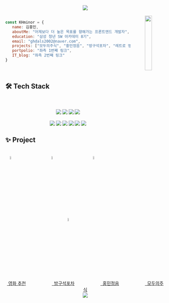 <div align="center">
  <div>  
    <img src="https://capsule-render.vercel.app/api?&type=waving&color=timeAuto&height=180&section=header&text=KHminor's%20Hub&fontSize=50&animation=fadeIn&fontAlignY=45" />
  </div>
  <br/> 
  <img align='right' src="https://media.giphy.com/media/M9gbBd9nbDrOTu1Mqx/giphy.gif" width="21%">
</div> 

 
 ```javascript
 const KHminor = {
    name: 김홍민,
    aboutMe: "어제보다 더 높은 목표를 향해가는 프론트엔드 개발자",
    education: "삼성 청년 SW 아카데미 8기",
    email: "ghdals2002@naver.com",
    projects: ["모두의주식", "홍민정음", "방구석포차", "레트로 영화 추천 웹 페이지"],
    portpolio: "좌측 1번째 링크",
    IT_blog: "좌측 2번째 링크"
 }
 
 ```
<br/> 

## 🛠 Tech Stack

<br/> 
<br/> 
  <div align="center"> 
    <img src="https://img.shields.io/badge/Python-3776AB?style=for-the-circle&logo=Python&logoColor=white">
    <img src="https://img.shields.io/badge/HTML5-E34F26?style=for-the-circle&logo=HTML5&logoColor=white">
    <img src="https://img.shields.io/badge/CSS3-1572B6?style=for-the-circle&logo=CSS3&logoColor=white">
    <img src="https://img.shields.io/badge/JavaScript-F7DF1E?style=for-the-circle&logo=JavaScript&logoColor=white">
    <br>
    <br>
    <img src="https://img.shields.io/badge/React-3776AB?style=flat-square&logo=React&logoColor=white"/>
    <img src="https://img.shields.io/badge/Redux-2496ED?style=flat-square&logo=Redux&logoColor=white"/>
    <img src="https://img.shields.io/badge/TypeScript-D24939?style=flat-square&logo=TypeScript&logoColor=white"/>
    <img src="https://img.shields.io/badge/Threejs-FCC624?style=flat-square&logo=Threejs&logoColor=white"/>
    <img src="https://img.shields.io/badge/Blender-009639?style=flat-square&logo=Blender&logoColor=white"/>
    <img src="https://img.shields.io/badge/Tailwind-0052CC?style=flat-square&logo=Tailwind&logoColor=white"/>
  </div>


## ✨ Project

<br/> 
<div>
  <div align="center">
    <div>
      <img src="https://media.tenor.com/2Ev0q5G3lGEAAAAC/film-bind.gif" width="5%" height="5%"> 
      &emsp;&emsp;&emsp;&emsp;&emsp;&emsp;&emsp;
      <img src="https://media.tenor.com/8PSTyxIBxH0AAAAj/clinking-beer-mugs-joypixels.gif" width="5%" height="5%">
      &emsp;&emsp;&emsp;&emsp;&emsp;&emsp;&emsp;
      <img src="https://media.tenor.com/cJ1K7nrIYTgAAAAi/%ED%95%9C%EA%B8%80%EB%82%A0-%ED%95%9C%EA%B8%80%EB%82%A0%EC%9D%98.gif" width="5%" height="5%">
      &emsp;&emsp;&emsp;&emsp;&emsp;&emsp;&emsp;
      <img src="https://media.tenor.com/29Mz-JBznvAAAAAi/thedigitalmoney-stock.gif" width="5%" height="5%">
      <br>
      <a href="https://www.notion.so/85dac6df6fc547698c1b1bcd32059c6a?pvs=4">&nbsp;영화 추천</a>
      &emsp;&emsp;&emsp;&emsp;&emsp;&nbsp;
      <a href="https://www.notion.so/b4b5546ce66b47d9be86bab4f1852b63?pvs=4">&ensp;방구석포차</a>
      &emsp;&emsp;&emsp;&emsp;&emsp;&nbsp;
      <a href="https://www.notion.so/caae1a54ce08460aa66f2edff5a74b37?pvs=4">&ensp;홍민정음</a>
      &emsp;&emsp;&emsp;&emsp;&emsp;&nbsp;
      <a href="https://www.notion.so/aa3c8f0a64c34a47a963936f50532eb7?pvs=4">&ensp;모두의주식</a>
  </div>
</div>

<div align="center">
  <img src="https://capsule-render.vercel.app/api?type=waving&color=auto&height=100&section=footer" />
</div>
